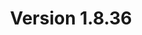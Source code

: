 ---
title: "Version 1.8.36"

version_number: "1.8.36"
version_code: "1836"
release_date: "2023-08-28"

packages:
  - type: mybb
    formats:
      - type: zip
        filesize: "2.21 MB"
        checksums:
          - type: md5
            value: 66e5994f46caac3273021a9d9213deba
          - type: sha1
            value: edca66b2cf7292e68a005b64995ad2da8c78ae73
          - type: sha256
            value: afd81b7c460c601964aae03ee79c4279acf80809ff898a6504d16f872e64cb7d
          - type: sha512
            value: 5ffe9f3ed46525eda68ac1204bc2a65241a61506605d9ea88d92d49e6a0782adfa5920e9f9d6f45446c2814eba016ed45ab958966ea8c947bca01fc08d64058e
        locations:
          - name: resources.mybb.com/downloads/
          - name: github.com/mybb/mybb/releases/

  - type: changed_files
    formats:
      - type: zip
        filesize: "0.01 MB"
        checksums:
          - type: md5
            value: f6450cfe496449fdd4452eafad7dd94b
          - type: sha1
            value: 618e78a8789727e7917080c5a88807ec7b71e84b
          - type: sha256
            value: 58c57f457f0db7563fb4b7fd5e60c641cc4ce8803e1a2e0f2f1d67008b533432
          - type: sha512
            value: bb5120f2a5bcd0764f2ce157ef416b273734a0322f7f12747166a7ef73f841fe5e57d57fa649dab4fff1af357e92cd6773b8e35af370216996aa8864605abfa5
        locations:
          - name: resources.mybb.com/downloads/
          - name: github.com/mybb/mybb/releases/

upgrade_script_required: false

resolved_security_issues:
  - description: "ACP Templates RCE"
    severity: "high"
    cve_id: "CVE-2023-41362"
    cwe_id: "CWE-94"
    cwe_name: "Code Injection"
    cvss_score: "CVSS:3.1/AV:N/AC:L/PR:H/UI:N/S:U/C:H/I:H/A:H"
    reported_by:
      - name: "[Emmet Leahy](https://sorcery.ie)"
    references:
      - url: https://github.com/mybb/mybb/security/advisories/GHSA-pr74-wvp3-q6f5
        title: "Advisory: ACP Templates RCE"
        type: advisory

changed_files:
  - admin:
    - inc:
      - functions.php
  - inc:
    - class_core.php

---